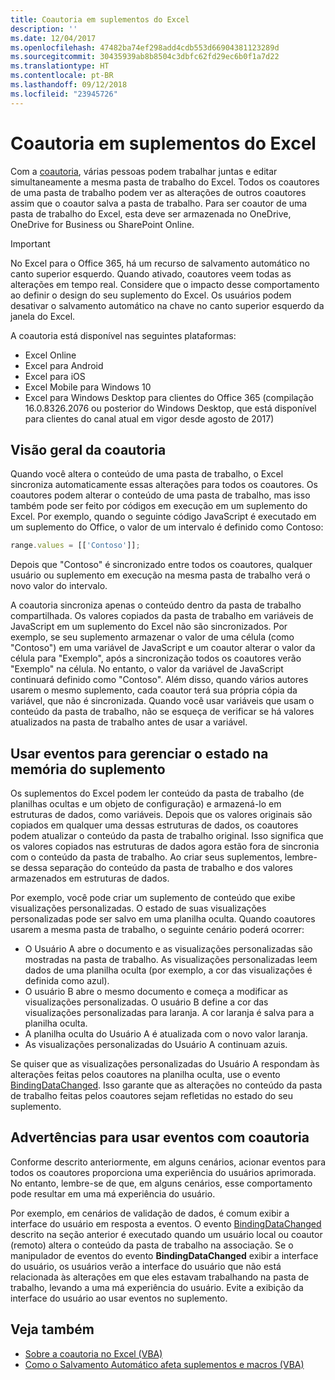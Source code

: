 ```yaml
---
title: Coautoria em suplementos do Excel
description: ''
ms.date: 12/04/2017
ms.openlocfilehash: 47482ba74ef298add4cdb553d66904381123289d
ms.sourcegitcommit: 30435939ab8b8504c3dbfc62fd29ec6b0f1a7d22
ms.translationtype: HT
ms.contentlocale: pt-BR
ms.lasthandoff: 09/12/2018
ms.locfileid: "23945726"
---
```

# <a name="coauthoring-in-excel-add-ins"></a>Coautoria em suplementos do Excel  

Com a [coautoria](https://support.office.com/article/Collaborate-on-Excel-workbooks-at-the-same-time-with-co-authoring-7152aa8b-b791-414c-a3bb-3024e46fb104), várias pessoas podem trabalhar juntas e editar simultaneamente a mesma pasta de trabalho do Excel. Todos os coautores de uma pasta de trabalho podem ver as alterações de outros coautores assim que o coautor salva a pasta de trabalho. Para ser coautor de uma pasta de trabalho do Excel, esta deve ser armazenada no OneDrive, OneDrive for Business ou SharePoint Online.

> [!IMPORTANT]
> No Excel para o Office 365, há um recurso de salvamento automático no canto superior esquerdo. Quando ativado, coautores veem todas as alterações em tempo real. Considere que o impacto desse comportamento ao definir o design do seu suplemento do Excel. Os usuários podem desativar o salvamento automático na chave no canto superior esquerdo da janela do Excel.

A coautoria está disponível nas seguintes plataformas:

- Excel Online
- Excel para Android
- Excel para iOS
- Excel Mobile para Windows 10
- Excel para Windows Desktop para clientes do Office 365 (compilação 16.0.8326.2076 ou posterior do Windows Desktop, que está disponível para clientes do canal atual em vigor desde agosto de 2017)

## <a name="coauthoring-overview"></a>Visão geral da coautoria
 
Quando você altera o conteúdo de uma pasta de trabalho, o Excel sincroniza automaticamente essas alterações para todos os coautores. Os coautores podem alterar o conteúdo de uma pasta de trabalho, mas isso também pode ser feito por códigos em execução em um suplemento do Excel. Por exemplo, quando o seguinte código JavaScript é executado em um suplemento do Office, o valor de um intervalo é definido como Contoso:

```js
range.values = [['Contoso']];
```
Depois que "Contoso" é sincronizado entre todos os coautores, qualquer usuário ou suplemento em execução na mesma pasta de trabalho verá o novo valor do intervalo. 

A coautoria sincroniza apenas o conteúdo dentro da pasta de trabalho compartilhada. Os valores copiados da pasta de trabalho em variáveis de JavaScript em um suplemento do Excel não são sincronizados. Por exemplo, se seu suplemento armazenar o valor de uma célula (como "Contoso") em uma variável de JavaScript e um coautor alterar o valor da célula para "Exemplo", após a sincronização todos os coautores verão "Exemplo" na célula. No entanto, o valor da variável de JavaScript continuará definido como "Contoso". Além disso, quando vários autores usarem o mesmo suplemento, cada coautor terá sua própria cópia da variável, que não é sincronizada. Quando você usar variáveis que usam o conteúdo da pasta de trabalho, não se esqueça de verificar se há valores atualizados na pasta de trabalho antes de usar a variável. 

## <a name="use-events-to-manage-the-in-memory-state-of-your-add-in"></a>Usar eventos para gerenciar o estado na memória do suplemento
 
Os suplementos do Excel podem ler conteúdo da pasta de trabalho (de planilhas ocultas e um objeto de configuração) e armazená-lo em estruturas de dados, como variáveis. Depois que os valores originais são copiados em qualquer uma dessas estruturas de dados, os coautores podem atualizar o conteúdo da pasta de trabalho original. Isso significa que os valores copiados nas estruturas de dados agora estão fora de sincronia com o conteúdo da pasta de trabalho. Ao criar seus suplementos, lembre-se dessa separação do conteúdo da pasta de trabalho e dos valores armazenados em estruturas de dados.

Por exemplo, você pode criar um suplemento de conteúdo que exibe visualizações personalizadas. O estado de suas visualizações personalizadas pode ser salvo em uma planilha oculta. Quando coautores usarem a mesma pasta de trabalho, o seguinte cenário poderá ocorrer:

- O Usuário A abre o documento e as visualizações personalizadas são mostradas na pasta de trabalho. As visualizações personalizadas leem dados de uma planilha oculta (por exemplo, a cor das visualizações é definida como azul).
- O usuário B abre o mesmo documento e começa a modificar as visualizações personalizadas. O usuário B define a cor das visualizações personalizadas para laranja. A cor laranja é salva para a planilha oculta.
- A planilha oculta do Usuário A é atualizada com o novo valor laranja.
- As visualizações personalizadas do Usuário A continuam azuis. 

Se quiser que as visualizações personalizadas do Usuário A respondam às alterações feitas pelos coautores na planilha oculta, use o evento [BindingDataChanged](https://docs.microsoft.com/javascript/api/office/office.bindingdatachangedeventargs?view=office-js). Isso garante que as alterações no conteúdo da pasta de trabalho feitas pelos coautores sejam refletidas no estado do seu suplemento.

## <a name="caveats-to-using-events-with-coauthoring"></a>Advertências para usar eventos com coautoria 

Conforme descrito anteriormente, em alguns cenários, acionar eventos para todos os coautores proporciona uma experiência do usuários aprimorada. No entanto, lembre-se de que, em alguns cenários, esse comportamento pode resultar em uma má experiência do usuário. 

Por exemplo, em cenários de validação de dados, é comum exibir a interface do usuário em resposta a eventos. O evento [BindingDataChanged](https://docs.microsoft.com/javascript/api/office/office.bindingdatachangedeventargs?view=office-js) descrito na seção anterior é executado quando um usuário local ou coautor (remoto) altera o conteúdo da pasta de trabalho na associação. Se o manipulador de eventos do evento **BindingDataChanged** exibir a interface do usuário, os usuários verão a interface do usuário que não está relacionada às alterações em que eles estavam trabalhando na pasta de trabalho, levando a uma má experiência do usuário. Evite a exibição da interface do usuário ao usar eventos no suplemento.

## <a name="see-also"></a>Veja também 

- [Sobre a coautoria no Excel (VBA)](https://docs.microsoft.com/office/vba/excel/concepts/about-coauthoring-in-excel) 
- [Como o Salvamento Automático afeta suplementos e macros (VBA)](https://docs.microsoft.com/office/vba/library-reference/concepts/how-autosave-impacts-addins-and-macros) 
